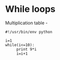 # While loops


Multiplication table  -

~~~~~~~~
#!/usr/bin/env python

i=1
while(i<=10):
     print 9*i
     i=i+1
~~~~~~~~



